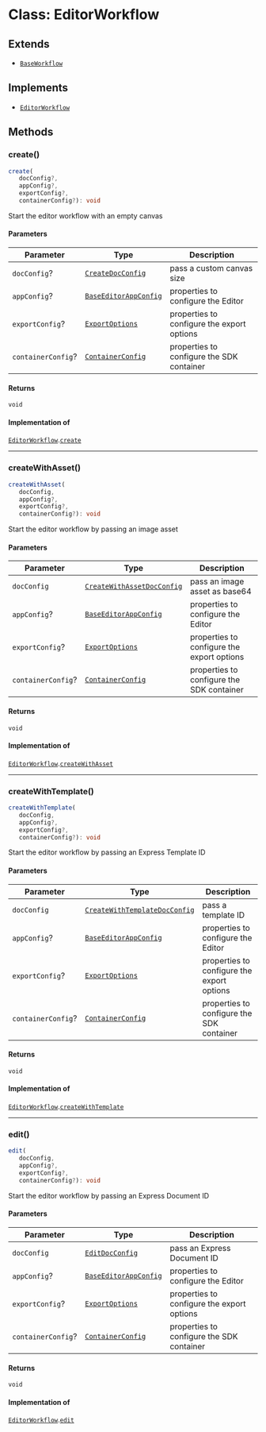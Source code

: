# Class: EditorWorkflow

## Extends

- [`BaseWorkflow`](../../../BaseWorkflow/classes/base-workflow.md)

## Implements

- [`EditorWorkflow`](../../EditorWorkflow.types/interfaces/editor-workflow/index.md)

## Methods

### create()

```ts
create(
   docConfig?, 
   appConfig?, 
   exportConfig?, 
   containerConfig?): void
```

Start the editor workflow with an empty canvas

#### Parameters

| Parameter | Type | Description |
| ------ | ------ | ------ |
| `docConfig`? | [`CreateDocConfig`](../../../../../../shared/src/types/editor/DocConfig.types/interfaces/create-doc-config/index.md) | pass a custom canvas size |
| `appConfig`? | [`BaseEditorAppConfig`](../../../../../../shared/src/types/editor/AppConfig.types/interfaces/Baseeditor-app-config.md) | properties to configure the Editor |
| `exportConfig`? | [`ExportOptions`](../../../../../../shared/src/types/ExportConfig.types/type-aliases/export-options/index.md) | properties to configure the export options |
| `containerConfig`? | [`ContainerConfig`](../../../../../../shared/src/types/ContainerConfig.types/type-aliases/container-config/index.md) | properties to configure the SDK container |

#### Returns

`void`

#### Implementation of

[`EditorWorkflow`](../../EditorWorkflow.types/interfaces/editor-workflow/index.md).[`create`](../../EditorWorkflow.types/interfaces/editor-workflow/index.md#create)

***

### createWithAsset()

```ts
createWithAsset(
   docConfig, 
   appConfig?, 
   exportConfig?, 
   containerConfig?): void
```

Start the editor workflow by passing an image asset

#### Parameters

| Parameter | Type | Description |
| ------ | ------ | ------ |
| `docConfig` | [`CreateWithAssetDocConfig`](../../../../../../shared/src/types/editor/DocConfig.types/interfaces/create-with-asset-doc-config/index.md) | pass an image asset as base64 |
| `appConfig`? | [`BaseEditorAppConfig`](../../../../../../shared/src/types/editor/AppConfig.types/interfaces/Baseeditor-app-config.md) | properties to configure the Editor |
| `exportConfig`? | [`ExportOptions`](../../../../../../shared/src/types/ExportConfig.types/type-aliases/export-options/index.md) | properties to configure the export options |
| `containerConfig`? | [`ContainerConfig`](../../../../../../shared/src/types/ContainerConfig.types/type-aliases/container-config/index.md) | properties to configure the SDK container |

#### Returns

`void`

#### Implementation of

[`EditorWorkflow`](../../EditorWorkflow.types/interfaces/editor-workflow/index.md).[`createWithAsset`](../../EditorWorkflow.types/interfaces/editor-workflow/index.md#createwithasset)

***

### createWithTemplate()

```ts
createWithTemplate(
   docConfig, 
   appConfig?, 
   exportConfig?, 
   containerConfig?): void
```

Start the editor workflow by passing an Express Template ID

#### Parameters

| Parameter | Type | Description |
| ------ | ------ | ------ |
| `docConfig` | [`CreateWithTemplateDocConfig`](../../../../../../shared/src/types/editor/DocConfig.types/interfaces/create-with-template-doc-config/index.md) | pass a template ID |
| `appConfig`? | [`BaseEditorAppConfig`](../../../../../../shared/src/types/editor/AppConfig.types/interfaces/Baseeditor-app-config.md) | properties to configure the Editor |
| `exportConfig`? | [`ExportOptions`](../../../../../../shared/src/types/ExportConfig.types/type-aliases/export-options/index.md) | properties to configure the export options |
| `containerConfig`? | [`ContainerConfig`](../../../../../../shared/src/types/ContainerConfig.types/type-aliases/container-config/index.md) | properties to configure the SDK container |

#### Returns

`void`

#### Implementation of

[`EditorWorkflow`](../../EditorWorkflow.types/interfaces/editor-workflow/index.md).[`createWithTemplate`](../../EditorWorkflow.types/interfaces/editor-workflow/index.md#createwithtemplate)

***

### edit()

```ts
edit(
   docConfig, 
   appConfig?, 
   exportConfig?, 
   containerConfig?): void
```

Start the editor workflow by passing an Express Document ID

#### Parameters

| Parameter | Type | Description |
| ------ | ------ | ------ |
| `docConfig` | [`EditDocConfig`](../../../../../../shared/src/types/editor/DocConfig.types/interfaces/edit-doc-config/index.md) | pass an Express Document ID |
| `appConfig`? | [`BaseEditorAppConfig`](../../../../../../shared/src/types/editor/AppConfig.types/interfaces/Baseeditor-app-config.md) | properties to configure the Editor |
| `exportConfig`? | [`ExportOptions`](../../../../../../shared/src/types/ExportConfig.types/type-aliases/export-options/index.md) | properties to configure the export options |
| `containerConfig`? | [`ContainerConfig`](../../../../../../shared/src/types/ContainerConfig.types/type-aliases/container-config/index.md) | properties to configure the SDK container |

#### Returns

`void`

#### Implementation of

[`EditorWorkflow`](../../EditorWorkflow.types/interfaces/editor-workflow/index.md).[`edit`](../../EditorWorkflow.types/interfaces/editor-workflow/index.md#edit)
